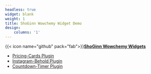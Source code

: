 ```yaml
---
headless: true
widget: blank
weight: 1
title: ShoGinn Wowchemy Widget Demo
design:
    columns: '1'
---
```


{{< icon name="github" pack="fab">}}[**ShoGinn Wowchemy Widgets**](https://github.com/shoginn/wowchemy-widgets)

* [Pricing-Cards Plugin](#pricing-cards)
* [Instagram-Behold Plugin](#instagram-behold)
* [Countdown-Timer Plugin](#countdown-timer)